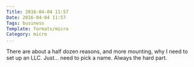 ```yaml
---
Title: 2016-04-04 11:57
Date: 2016-04-04 11:57
Tags: business
Template: formats/micro
Category: micro
...
```


There are about a half dozen reasons, and more mounting, why I need to set up an LLC. Just... need to pick a name. Always the hard part.
